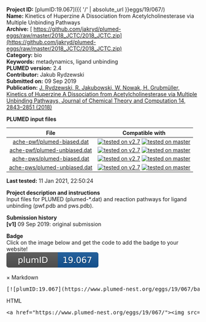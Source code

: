 **Project ID:** [plumID:19.067]({{ '/' | absolute_url }}eggs/19/067/)  
**Name:**  Kinetics of Huperzine A Dissociation from Acetylcholinesterase via Multiple Unbinding Pathways  
**Archive:** [ https://github.com/jakryd/plumed-eggs/raw/master/2018_JCTC/2018_JCTC.zip](https://github.com/jakryd/plumed-eggs/raw/master/2018_JCTC/2018_JCTC.zip)  
**Category:**  bio  
**Keywords:**  metadynamics, ligand unbinding  
**PLUMED version:**  2.4  
**Contributor:**  Jakub Rydzewski  
**Submitted on:** 09 Sep 2019  
**Publication:** [J. Rydzewski, R. Jakubowski, W. Nowak, H. Grubmüller, Kinetics of Huperzine A Dissociation from Acetylcholinesterase via Multiple Unbinding Pathways, Journal of Chemical Theory and Computation 14, 2843–2851 (2018)](http://dx.doi.org/10.1021/acs.jctc.8b00173)  
  
**PLUMED input files**  
  
| File     | Compatible with |  
|:--------:|:--------:|  
| [ache-pwf/plumed-biased.dat](./data/ache-pwf/plumed-biased.dat.md) |  [![tested on v2.7](https://img.shields.io/badge/v2.7-passing-green.svg)](data/ache-pwf/plumed-biased.dat.plumed.stderr) [![tested on master](https://img.shields.io/badge/master-failed-red.svg)](data/ache-pwf/plumed-biased.dat.plumed_master.stderr) |  
| [ache-pwf/plumed-unbiased.dat](./data/ache-pwf/plumed-unbiased.dat.md) |  [![tested on v2.7](https://img.shields.io/badge/v2.7-passing-green.svg)](data/ache-pwf/plumed-unbiased.dat.plumed.stderr) [![tested on master](https://img.shields.io/badge/master-passing-green.svg)](data/ache-pwf/plumed-unbiased.dat.plumed_master.stderr) |  
| [ache-pws/plumed-biased.dat](./data/ache-pws/plumed-biased.dat.md) |  [![tested on v2.7](https://img.shields.io/badge/v2.7-passing-green.svg)](data/ache-pws/plumed-biased.dat.plumed.stderr) [![tested on master](https://img.shields.io/badge/master-failed-red.svg)](data/ache-pws/plumed-biased.dat.plumed_master.stderr) |  
| [ache-pws/plumed-unbiased.dat](./data/ache-pws/plumed-unbiased.dat.md) |  [![tested on v2.7](https://img.shields.io/badge/v2.7-passing-green.svg)](data/ache-pws/plumed-unbiased.dat.plumed.stderr) [![tested on master](https://img.shields.io/badge/master-passing-green.svg)](data/ache-pws/plumed-unbiased.dat.plumed_master.stderr) |  
  
**Last tested:**  11 Jan 2021, 22:50:24
  
**Project description and instructions**  
Input files for PLUMED (plumed-*.dat) and reaction pathways for ligand unbinding (pwf.pdb and pws.pdb).

  
**Submission history**  
**[v1]** 09 Sep 2019: original submission  
  
**Badge**  
Click on the image below and get the code to add the badge to your website!  
<img src="./badge.svg" alt="plumeDnest:19.067" id="myBtn" class="badge">
<div id="myModal" class="modal">
  <div class="modal-content">
    <span class="close">&times;</span>
    Markdown<pre>[![plumID:19.067](https://www.plumed-nest.org/eggs/19/067/badge.svg)](https://www.plumed-nest.org/eggs/19/067/)</pre>
    HTML<pre>&lt;a href="https://www.plumed-nest.org/eggs/19/067/"&gt;&lt;img src="https://www.plumed-nest.org/eggs/19/067/badge.svg" alt="plumID:19.067"&gt;&lt;/a&gt;</pre>
  </div>
</div>
